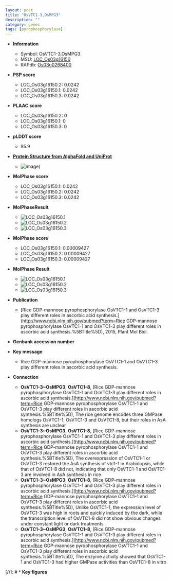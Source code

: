```yaml
---
layout: post
title: "OsVTC1-3,OsMPG3"
description: ""
category: genes
tags: [pyrophosphorylase]
---
```


* **Information**  
    + Symbol: OsVTC1-3,OsMPG3  
    + MSU: [LOC_Os03g16150](http://rice.plantbiology.msu.edu/cgi-bin/ORF_infopage.cgi?orf=LOC_Os03g16150)  
    + RAPdb: [Os03g0268400](http://rapdb.dna.affrc.go.jp/viewer/gbrowse_details/irgsp1?name=Os03g0268400)  

* **PSP score**  
    + LOC_Os03g16150.2: 0.0242 
    + LOC_Os03g16150.1: 0.0242 
    + LOC_Os03g16150.3: 0.0242 

* **PLAAC score**  
    + LOC_Os03g16150.2: 0 
    + LOC_Os03g16150.1: 0 
    + LOC_Os03g16150.3: 0 

* **pLDDT score**
    + 95.9

* **[Protein Structure from AlphaFold and UniProt](https://www.uniprot.org/uniprotkb/Q84JH5/entry#structure)**
    + ![image](https://ricepsp.github.io/images/Q8/AF-Q84JH5-F1.png))

* **MolPhase score**
    + LOC_Os03g16150.1: 0.0242
    + LOC_Os03g16150.2: 0.0242
    + LOC_Os03g16150.3: 0.0242

* **MolPhaseResult**
    + ![LOC_Os03g16150.1](https://ricepsp.github.io/pictures/LOC_Os03g/LOC_Os03g16150.1.png)
    + ![LOC_Os03g16150.2](https://ricepsp.github.io/pictures/LOC_Os03g/LOC_Os03g16150.2.png)
    + ![LOC_Os03g16150.3](https://ricepsp.github.io/pictures/LOC_Os03g/LOC_Os03g16150.3.png)

* **MolPhase score**
    + LOC_Os03g16150.1: 0.00009427
    + LOC_Os03g16150.2: 0.00009427
    + LOC_Os03g16150.3: 0.00009427

* **MolPhase Result**
    + ![LOC_Os03g16150.1](https://304243504.github.io/Pictures/LOC_Os03g/LOC_Os03g16150.1.png)
    + ![LOC_Os03g16150.2](https://304243504.github.io/Pictures/LOC_Os03g/LOC_Os03g16150.2.png)
    + ![LOC_Os03g16150.3](https://304243504.github.io/Pictures/LOC_Os03g/LOC_Os03g16150.3.png)

* **Publication**  
    + [Rice GDP-mannose pyrophosphorylase OsVTC1-1 and OsVTC1-3 play different roles in ascorbic acid synthesis.](http://www.ncbi.nlm.nih.gov/pubmed?term=Rice GDP-mannose pyrophosphorylase OsVTC1-1 and OsVTC1-3 play different roles in ascorbic acid synthesis.%5BTitle%5D), 2015, Plant Mol Biol.

* **Genbank accession number**  

* **Key message**  
    + Rice GDP-mannose pyrophosphorylase OsVTC1-1 and OsVTC1-3 play different roles in ascorbic acid synthesis.

* **Connection**  
    + __OsVTC1-3~OsMPG3__, __OsVTC1-8__, [Rice GDP-mannose pyrophosphorylase OsVTC1-1 and OsVTC1-3 play different roles in ascorbic acid synthesis.](http://www.ncbi.nlm.nih.gov/pubmed?term=Rice GDP-mannose pyrophosphorylase OsVTC1-1 and OsVTC1-3 play different roles in ascorbic acid synthesis.%5BTitle%5D), The rice genome encodes three GMPase homologs OsVTC1-1, OsVTC1-3 and OsVTC1-8, but their roles in AsA synthesis are unclear
    + __OsVTC1-3~OsMPG3__, __OsVTC1-8__, [Rice GDP-mannose pyrophosphorylase OsVTC1-1 and OsVTC1-3 play different roles in ascorbic acid synthesis.](http://www.ncbi.nlm.nih.gov/pubmed?term=Rice GDP-mannose pyrophosphorylase OsVTC1-1 and OsVTC1-3 play different roles in ascorbic acid synthesis.%5BTitle%5D), The overexpression of OsVTC1-1 or OsVTC1-3 restored the AsA synthesis of vtc1-1 in Arabidopsis, while that of OsVTC1-8 did not, indicating that only OsVTC1-1 and OsVTC1-3 are involved in AsA synthesis in rice
    + __OsVTC1-3~OsMPG3__, __OsVTC1-8__, [Rice GDP-mannose pyrophosphorylase OsVTC1-1 and OsVTC1-3 play different roles in ascorbic acid synthesis.](http://www.ncbi.nlm.nih.gov/pubmed?term=Rice GDP-mannose pyrophosphorylase OsVTC1-1 and OsVTC1-3 play different roles in ascorbic acid synthesis.%5BTitle%5D), Unlike OsVTC1-1, the expression level of OsVTC1-3 was high in roots and quickly induced by the dark, while the transcription level of OsVTC1-8 did not show obvious changes under constant light or dark treatments
    + __OsVTC1-3~OsMPG3__, __OsVTC1-8__, [Rice GDP-mannose pyrophosphorylase OsVTC1-1 and OsVTC1-3 play different roles in ascorbic acid synthesis.](http://www.ncbi.nlm.nih.gov/pubmed?term=Rice GDP-mannose pyrophosphorylase OsVTC1-1 and OsVTC1-3 play different roles in ascorbic acid synthesis.%5BTitle%5D), The enzyme activity showed that OsVTC1-1 and OsVTC1-3 had higher GMPase activities than OsVTC1-8 in vitro

[//]: # * **Key figures**  


